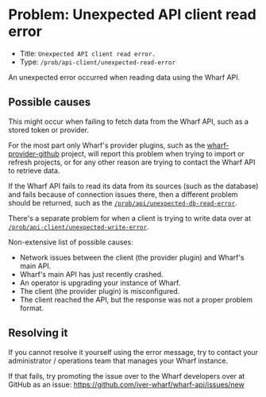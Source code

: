 # Problem: Unexpected API client read error

<!-- panels:start -->

<!-- div:right-panel -->

- Title: `Unexpected API client read error.`
- Type: `/prob/api-client/unexpected-read-error`

<!-- div:left-panel -->

An unexpected error occurred when reading data using the Wharf API.

<!-- panels:end -->

## Possible causes

<!-- panels:start -->

<!-- div:left-panel -->

This might occur when failing to fetch data from the Wharf API, such as a
stored token or provider.

For the most part only Wharf's provider plugins, such as the
[wharf-provider-github](https://github.com/iver-wharf/wharf-provider-github)
project, will report this problem when trying to import or refresh projects,
or for any other reason are trying to contact the Wharf API to retrieve data.

If the Wharf API fails to read its data from its sources (such as the database)
and fails because of connection issues there, then a different problem should
be returned, such as the
[`/prob/api/unexpected-db-read-error`](/prob/api/unexpected-db-read-error).

There's a separate problem for when a client is trying to write data over at
[`/prob/api-client/unexpected-write-error`](/prob/api-client/unexpected-write-error).

<!-- div:right-panel -->

Non-extensive list of possible causes:

- Network issues between the client (the provider plugin) and Wharf's main API.
- Wharf's main API has just recently crashed.
- An operator is upgrading your instance of Wharf.
- The client (the provider plugin) is misconfigured.
- The client reached the API, but the response was not a proper problem format.

<!-- panels:end -->

## Resolving it

If you cannot resolve it yourself using the error message, try to contact your
administrator / operations team that manages your Wharf instance.

If that fails, try promoting the issue over to the Wharf developers over at
GitHub as an issue: <https://github.com/iver-wharf/wharf-api/issues/new>
